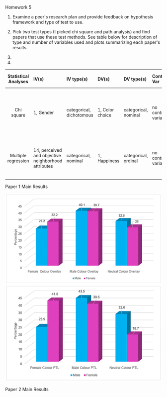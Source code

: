 Homework 5

1. Examine a peer's research plan and provide feedback on hypothesis framework and type of test to use.

2. Pick two test types (I picked chi square and path analysis) and find papers that use
these test methods. See table below for description of type and number of variables used and plots summarizing each paper's results.

3.

4.

| **Statistical Analyses**	|  **IV(s)**  |  **IV type(s)** |  **DV(s)**  |  **DV type(s)**  |  **Control Var** | **Control Var type**  | **Question to be answered** | **_H0_** | **alpha** | **link to paper**|
|:----------:|:----------|:------------|:-------------|:-------------|:------------|:------------- |:------------------|:----:|:-------:|:-------|
Chi square	| 1, Gender | categorical, dichotomous | 1, Color choice | categorical, nominal | no control variables | Does gender affect color choice in treatment of visual stress | Effect of gender <=0 | 0.04 | [Does Gender Influence Colour Choice in the Treatment of Visual Stress? ](https://journals.plos.org/plosone/article?id=10.1371/journal.pone.0163326#pone-0163326-g002) |
  |||||||||
Multiple regression	| 14, perceived and objective neighborhood attributes | categorical, nominal | 1, Happiness | categorical, ordinal | no control variables | Do different neighborhood attributes effect happiness | Attributes on happiness = 0 | 0.05 | [Contextual correlates of happiness in European adults ](https://journals.plos.org/plosone/article?id=10.1371/journal.pone.0190387) |
  |||||||||

Paper 1 Main Results

![main plot](paper1_figure1.png)
![main plot](paper1_figure2.png)

Paper 2 Main Results

